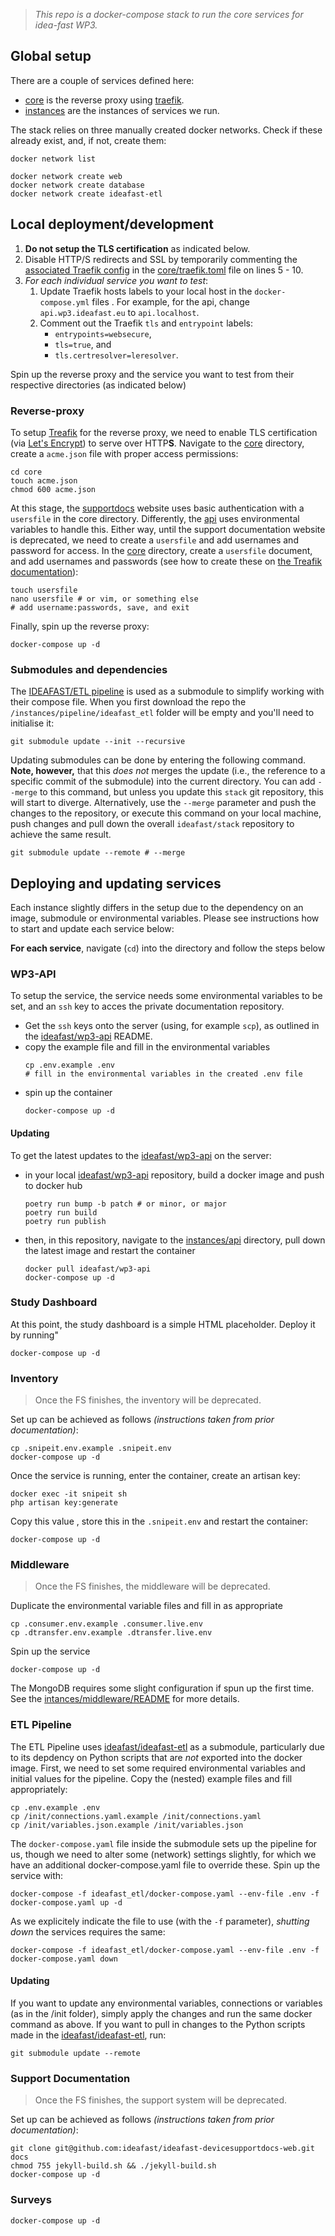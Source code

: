 > _This repo is a docker-compose stack to run the core services for idea-fast WP3._

## Global setup

There are a couple of services defined here:

- [core](./core) is the reverse proxy using [traefik](https://doc.traefik.io/traefik/).
- [instances](./instances) are the instances of services we run.

The stack relies on three manually created docker networks. Check if these already exist, and, if not, create them:

```shell
docker network list

docker network create web
docker network create database
docker network create ideafast-etl
```

## Local deployment/development

1. **Do not setup the TLS certification** as indicated below.
1. Disable HTTP/S redirects and SSL by temporarily commenting the [associated Traefik config](https://github.com/ideafast/stack/blob/master/core/traefik.toml#L5-L10) in the [core/traefik.toml](core/traefik.toml) file on lines 5 - 10.
1. _For each individual service you want to test_:
    1. Update Traefik hosts labels to your local host in the `docker-compose.yml` files . For example, for the api, change `api.wp3.ideafast.eu` to `api.localhost`.
    1. Comment out the Traefik `tls` and `entrypoint` labels: 
        - `entrypoints=websecure`, 
        - `tls=true`, and 
        - `tls.certresolver=leresolver`.

Spin up the reverse proxy and the service you want to test from their respective directories (as indicated below)

### Reverse-proxy

To setup [Treafik](https://doc.traefik.io/traefik/) for the reverse proxy, we need to enable TLS certification (via [Let's Encrypt](https://letsencrypt.org/)) to serve over HTTP**S**. Navigate to the [core](/core) directory, create a `acme.json` file with proper access permissions:

```shell
cd core 
touch acme.json
chmod 600 acme.json
```

At this stage, the [supportdocs](/supportdocs) website uses basic authentication with a `usersfile` in the core directory. Differently, the [api](/api) uses environmental variables to handle this. Either way, until the support documentation website is deprecated, we need to create a `usersfile` and add usernames and password for access. In the [core](/core) directory, create a `usersfile` document, and add usernames and passwords (see how to create these on [the Treafik documentation](https://docs.traefik.io/middlewares/basicauth/)): 

```shell
touch usersfile
nano usersfile # or vim, or something else
# add username:passwords, save, and exit
```

Finally, spin up the reverse proxy:

```shell
docker-compose up -d
```

### Submodules and dependencies

The [IDEAFAST/ETL pipeline](https://github.com/ideafast/ideafast-etl) is used as a submodule to simplify working with their compose file. When you first download the repo the `/instances/pipeline/ideafast_etl` folder will be empty and you'll need to initialise it:

```shell
git submodule update --init --recursive
```

Updating submodules can be done by entering the following command. **Note, however,** that this _does not_ merges the update (i.e., the reference to a specific commit of the submodule) into the current directory. You can add `--merge` to this command, but unless you update this `stack` git repository, this will start to diverge. Alternatively, use the `--merge` parameter and push the changes to the repository, or execute this command on your local machine, push changes and pull down the overall `ideafast/stack` repository to achieve the same result.

```shell
git submodule update --remote # --merge
```

## Deploying and updating services

Each instance slightly differs in the setup due to the dependency on an image, submodule or environmental variables. Please see instructions how to start and update each service below:

**For each service**, navigate (`cd`) into the directory and follow the steps below

### WP3-API

To setup the service, the service needs some environmental variables to be set, and an `ssh` key to acces the private documentation repository.

- Get the `ssh` keys onto the server (using, for example `scp`), as outlined in the [ideafast/wp3-api](https://github.com/ideafast/wp3-api) README.
- copy the example file and fill in the environmental variables
  ```shell
  cp .env.example .env
  # fill in the environmental variables in the created .env file
  ```
- spin up the container
  ```shell
  docker-compose up -d
  ```

#### Updating

To get the latest updates to the [ideafast/wp3-api](https://github.com/ideafast/wp3-api) on the server:
- in your local [ideafast/wp3-api](https://github.com/ideafast/wp3-api) repository, build a docker image and push to docker hub
  ```
  poetry run bump -b patch # or minor, or major
  poetry run build
  poetry run publish
  ```
- then, in this repository, navigate to the [instances/api](instances/api) directory, pull down the latest image and restart the container
  ```shell
  docker pull ideafast/wp3-api
  docker-compose up -d
  ```

### Study Dashboard

At this point, the study dashboard is a simple HTML placeholder. Deploy it by running"

```shell
docker-compose up -d
```

### Inventory

> Once the FS finishes, the inventory will be deprecated. 

Set up can be achieved as follows _(instructions taken from prior documentation)_:

```
cp .snipeit.env.example .snipeit.env
docker-compose up -d
```
Once the service is running, enter the container, create an artisan key:
```
docker exec -it snipeit sh
php artisan key:generate
```
Copy this value , store this in the `.snipeit.env` and restart the container:
```
docker-compose up -d
```

### Middleware

> Once the FS finishes, the middleware will be deprecated. 

Duplicate the environmental variable files and fill in as appropriate
```
cp .consumer.env.example .consumer.live.env
cp .dtransfer.env.example .dtransfer.live.env
```
Spin up the service
```
docker-compose up -d
```
The MongoDB requires some slight configuration if spun up the first time. See the [intances/middleware/README](intances/middleware/README.md) for more details.

### ETL Pipeline

The ETL Pipeline uses [ideafast/ideafast-etl](https://github.com/ideafast/ideafast-etl) as a submodule, particularly due to its depdency on Python scripts that are _not_ exported into the docker image. First, we need to set some required environmental variables and initial values for the pipeline. Copy the (nested) example files and fill appropriately:

```shell
cp .env.example .env
cp /init/connections.yaml.example /init/connections.yaml
cp /init/variables.json.example /init/variables.json
```

The `docker-compose.yaml` file inside the submodule sets up the pipeline for us, though we need to alter some (network) settings slightly, for which we have an additional docker-compose.yaml file to override these. Spin up the service with:

```shell
docker-compose -f ideafast_etl/docker-compose.yaml --env-file .env -f docker-compose.yaml up -d
```
As we explicitely indicate the file to use (with the `-f` parameter), _shutting down_ the services requires the same:
```shell
docker-compose -f ideafast_etl/docker-compose.yaml --env-file .env -f docker-compose.yaml down
```

#### Updating

If you want to update any environmental variables, connections or variables (as in the /init folder), simply apply the changes and run the same docker command as above. If you want to pull in changes to the Python scripts made in the [ideafast/ideafast-etl](https://github.com/ideafast/ideafast-etl), run:

```shell
git submodule update --remote
```

### Support Documentation

> Once the FS finishes, the support system will be deprecated. 

Set up can be achieved as follows _(instructions taken from prior documentation)_:

```
git clone git@github.com:ideafast/ideafast-devicesupportdocs-web.git docs
chmod 755 jekyll-build.sh && ./jekyll-build.sh
docker-compose up -d
```

### Surveys

```
docker-compose up -d
```